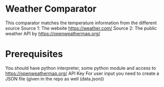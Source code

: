 # Weather Comparator
This comparator matches the temperature information from the different source 
Source 1: The website https://weather.com/
Source 2: The public weather API by https://openweathermap.org/ 

# Prerequisites
You should have python interpreter, some python module and access to https://openweathermap.org/ API Key 
For user input you need to create a JSON file (given in the repo as well (data.json)) 



